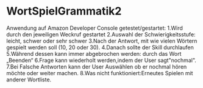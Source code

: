 # WortSpielGrammatik2
Anwendung auf Amazon Developer Console getestet/gestartet: 1.Wird durch den jeweiligen Weckruf gestartet
2.Auswahl der Schwierigkeitsstufe: leicht, schwer oder sehr schwer
3.Nach der Antwort, mit wie vielen Wörtern gespielt werden soll (10, 20 oder 30).
4.Danach sollte der Skill durchlaufen 
5.Während dessen kann immer abgebrochen werden: durch das Wort „Beenden“
6.Frage kann wiederholt werden,indem der User sagt"nochmal".
7.Bei Falsche Antworten kann der User Auswählen ob er nochmal hören möchte oder weiter machen.
8.Was nicht funktioniert:Erneutes Spielen mit anderer Wortliste.
